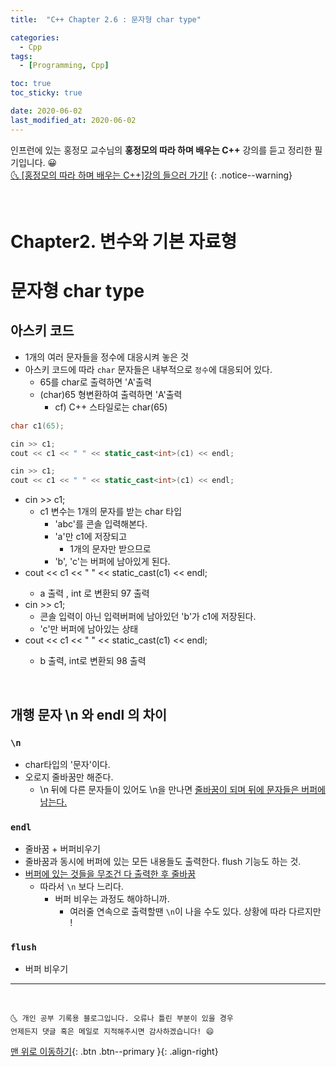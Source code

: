 ```yaml
---
title:  "C++ Chapter 2.6 : 문자형 char type" 

categories:
  - Cpp
tags:
  - [Programming, Cpp]

toc: true
toc_sticky: true

date: 2020-06-02
last_modified_at: 2020-06-02
---
```



인프런에 있는 홍정모 교수님의 **홍정모의 따라 하며 배우는 C++** 강의를 듣고 정리한 필기입니다. 😀    
[🌜 [홍정모의 따라 하며 배우는 C++]강의 들으러 가기!](https://www.inflearn.com/course/following-c-plus)
{: .notice--warning}

<br>


# Chapter2. 변수와 기본 자료형
# 문자형 char type

## 아스키 코드
- 1개의 여러 문자들을 정수에 대응시켜 놓은 것
- 아스키 코드에 따라 `char` 문자들은 내부적으로 `정수`에 대응되어 있다.
    - 65를 char로 출력하면 'A'출력
    - (char)65 형변환하여 출력하면 'A'출력
        - cf) C++ 스타일로는 char(65)

```cpp
char c1(65);

cin >> c1;
cout << c1 << " " << static_cast<int>(c1) << endl;

cin >> c1;
cout << c1 << " " << static_cast<int>(c1) << endl;
```

- cin >> c1;
    - c1 변수는 1개의 문자를 받는 char 타입
        - 'abc'를 콘솔 입력해본다.
        - 'a'만 c1에 저장되고
            - 1개의 문자만 받으므로
        - 'b', 'c'는 버퍼에 남아있게 된다.
- cout << c1 << " " << static_cast<int>(c1) << endl;
    - a 출력 , int 로 변환되 97 출력
- cin >> c1;
    - 콘솔 입력이 아닌 입력버퍼에 남아있던 'b'가 c1에 저장된다.
    - 'c'만 버퍼에 남아있는 상태
- cout << c1 << " " << static_cast<int>(c1) << endl;
    - b 출력, int로 변환되 98 출력

<br>

## 개행 문자 \n 와 endl 의 차이

### `\n`

- char타입의 '문자'이다.
- 오로지 줄바꿈만 해준다.
    - \n 뒤에 다른 문자들이 있어도 \n을 만나면 <u>줄바꿈이 되며 뒤에 문자들은 버퍼에 남는다.</u>

### `endl`

- 줄바꿈 + 버퍼비우기
- 줄바꿈과 동시에 버퍼에 있는 모든 내용들도 출력한다. flush 기능도 하는 것.
- <u>버퍼에 있는 것들을 무조건 다 출력한 후 줄바꿈</u>
    - 따라서 `\n` 보다 느리다.
        - 버퍼 비우는 과정도 해야하니까.
            - 여러줄 연속으로 출력할땐 `\n`이 나을 수도 있다. 상황에 따라 다르지만 !

### `flush`

- 버퍼 비우기


***
<br>

    🌜 개인 공부 기록용 블로그입니다. 오류나 틀린 부분이 있을 경우 
    언제든지 댓글 혹은 메일로 지적해주시면 감사하겠습니다! 😄

[맨 위로 이동하기](#){: .btn .btn--primary }{: .align-right}